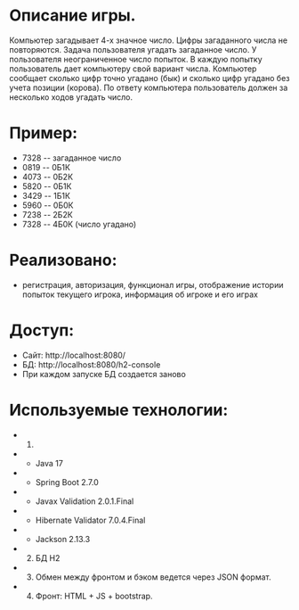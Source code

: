 # Описание игры.
   Компьютер загадывает 4-х значное число. Цифры загаданного числа не повторяются. Задача пользователя угадать загаданное число. У пользователя неограниченное число попыток. В каждую попытку пользователь дает компьютеру свой вариант числа. Компьютер сообщает сколько цифр точно угадано (бык) и сколько цифр угадано без учета позиции (корова). По ответу компьютера пользователь должен за несколько ходов угадать число.
   # Пример:
   - 7328 -- загаданное число
   - 0819 -- 0Б1К
   - 4073 -- 0Б2К
   - 5820 -- 0Б1К
   - 3429 -- 1Б1К
   - 5960 -- 0Б0К
   - 7238 -- 2Б2К
   - 7328 -- 4Б0К (число угадано)
# Реализовано:
- регистрация, авторизация, функционал игры, отображение истории попыток текущего игрока, информация об игроке и его играх

# Доступ:
- Сайт: http://localhost:8080/
- БД: http://localhost:8080/h2-console
- При каждом запуске БД создается заново

# Используемые технологии:
- 1)
 - - Java 17
 - - Spring Boot 2.7.0
 - - Javax Validation 2.0.1.Final
 - - Hibernate Validator 7.0.4.Final
 - - Jackson 2.13.3
- 2) БД H2
- 3) Обмен между фронтом и бэком ведется через JSON формат. 
- 4) Фронт: HTML + JS + bootstrap.
